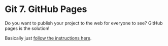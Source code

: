 # Git 7. GitHub Pages

Do you want to publish your project to the web for everyone to see? GitHub pages is the solution!

Basically just [follow the instructions here](https://pages.github.com/).
